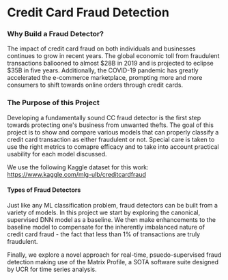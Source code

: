 # Credit Card Fraud Detection

### Why Build a Fraud Detector?

The impact of credit card fraud on both individuals and businesses continues to grow in recent years. The global economic toll from fraudulent transactions ballooned to almost $28B in 2019 and is projected to eclipse $35B in five years. Additionally, the COVID-19 pandemic has greatly accelerated the e-commerce marketplace, prompting more and more consumers to shift towards online orders through credit cards. 

### The Purpose of this Project

Developing a fundamentally sound CC fraud detector is the first step towards protecting one's business from unwanted thefts. The goal of this project is to show and compare various models that can properly classify a credit card transaction as either fraudulent or not. Special care is taken to use the right metrics to comapre efficacy and to take into account practical usability for each model discussed. 

We use the following Kaggle dataset for this work: https://www.kaggle.com/mlg-ulb/creditcardfraud


#### Types of Fraud Detectors

Just like any ML classification problem, fraud detectors can be built from a variety of models. In this project we start by exploring the canonical, supervised DNN model as a baseline. We then make enhancements to the baseline model to compensate for the inherently imbalanced nature of credit card fraud - the fact that less than 1% of transactions are truly fraudulent. 

Finally, we explore a novel approach for real-time, psuedo-supervised fraud detection making use of the Matrix Profile, a SOTA software suite designed by UCR for time series analysis. 



 
